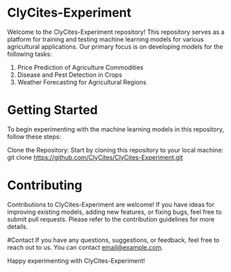 # ClyCites-Experiment
Welcome to the ClyCites-Experiment repository! This repository serves as a platform for training and testing machine learning models for various agricultural applications. Our primary focus is on developing models for the following tasks:

1. Price Prediction of Agriculture Commodities
2. Disease and Pest Detection in Crops
3. Weather Forecasting for Agricultural Regions

# Getting Started
To begin experimenting with the machine learning models in this repository, follow these steps:

Clone the Repository: Start by cloning this repository to your local machine:
git clone https://github.com/ClyCites/ClyCites-Experiment.git


# Contributing

Contributions to ClyCites-Experiment are welcome! If you have ideas for improving existing models, adding new features, or fixing bugs, feel free to submit pull requests. Please refer to the contribution guidelines for more details.

#Contact
If you have any questions, suggestions, or feedback, feel free to reach out to us. You can contact email@example.com.

Happy experimenting with ClyCites-Experiment!

